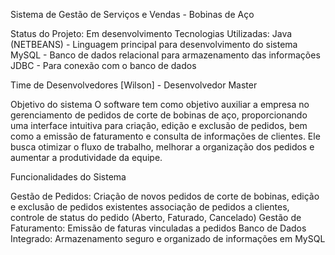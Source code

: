 Sistema de Gestão de Serviços e Vendas - Bobinas de Aço

Status do Projeto: Em desenvolvimento
Tecnologias Utilizadas: 
Java (NETBEANS) - Linguagem principal para desenvolvimento do sistema
MySQL - Banco de dados relacional para armazenamento das informações
JDBC - Para conexão com o banco de dados

Time de Desenvolvedores
[Wilson] - Desenvolvedor Master

Objetivo do sistema
O software tem como objetivo auxiliar a empresa no gerenciamento de pedidos de corte de bobinas de aço, proporcionando uma interface intuitiva para criação, edição e exclusão de pedidos, bem como a emissão de faturamento e consulta de informações de clientes. 
Ele busca otimizar o fluxo de trabalho, melhorar a organização dos pedidos e aumentar a produtividade da equipe.

Funcionalidades do Sistema

Gestão de Pedidos: Criação de novos pedidos de corte de bobinas, edição e exclusão de pedidos existentes associação de pedidos a clientes, controle de status do pedido (Aberto, Faturado, Cancelado)
Gestão de Faturamento: Emissão de faturas vinculadas a pedidos
Banco de Dados Integrado: Armazenamento seguro e organizado de informações em MySQL
